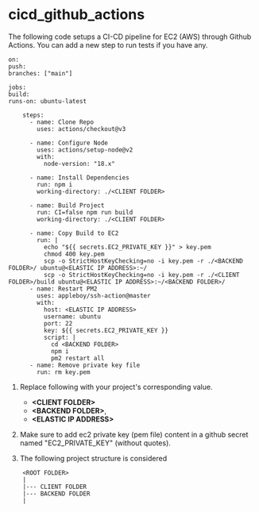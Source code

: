 # cicd_github_actions

The following code setups a CI-CD pipeline for EC2 (AWS) through Github Actions.
You can add a new step to run tests if you have any.

```
on:
push:
branches: ["main"]

jobs:
build:
runs-on: ubuntu-latest

    steps:
      - name: Clone Repo
        uses: actions/checkout@v3

      - name: Configure Node
        uses: actions/setup-node@v2
        with:
          node-version: "18.x"

      - name: Install Dependencies
        run: npm i
        working-directory: ./<CLIENT FOLDER>

      - name: Build Project
        run: CI=false npm run build
        working-directory: ./<CLIENT FOLDER>

      - name: Copy Build to EC2
        run: |
          echo "${{ secrets.EC2_PRIVATE_KEY }}" > key.pem
          chmod 400 key.pem
          scp -o StrictHostKeyChecking=no -i key.pem -r ./<BACKEND FOLDER>/ ubuntu@<ELASTIC IP ADDRESS>:~/
          scp -o StrictHostKeyChecking=no -i key.pem -r ./<CLIENT FOLDER>/build ubuntu@<ELASTIC IP ADDRESS>:~/<BACKEND FOLDER>/
      - name: Restart PM2
        uses: appleboy/ssh-action@master
        with:
          host: <ELASTIC IP ADDRESS>
          username: ubuntu
          port: 22
          key: ${{ secrets.EC2_PRIVATE_KEY }}
          script: |
            cd <BACKEND FOLDER>
            npm i
            pm2 restart all
      - name: Remove private key file
        run: rm key.pem

```

1. Replace following with your project's corresponding value.

   - **\<CLIENT FOLDER>**
   - **\<BACKEND FOLDER>**,
   - **\<ELASTIC IP ADDRESS>**

2. Make sure to add ec2 private key (pem file) content in a github secret named "EC2_PRIVATE_KEY" (without quotes).

3. The following project structure is considered

```
    <ROOT FOLDER>
    |
    |--- CLIENT FOLDER
    |--- BACKEND FOLDER
    |
```
